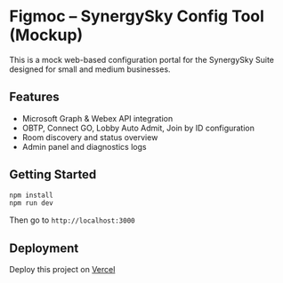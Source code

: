 # Figmoc – SynergySky Config Tool (Mockup)

This is a mock web-based configuration portal for the SynergySky Suite designed for small and medium businesses.

## Features

- Microsoft Graph & Webex API integration
- OBTP, Connect GO, Lobby Auto Admit, Join by ID configuration
- Room discovery and status overview
- Admin panel and diagnostics logs

## Getting Started

```bash
npm install
npm run dev
```

Then go to `http://localhost:3000`

## Deployment

Deploy this project on [Vercel](https://vercel.com/import/git)